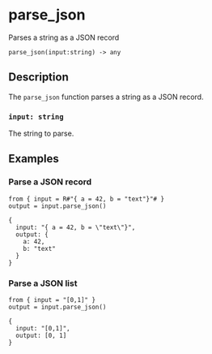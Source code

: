 # parse_json

Parses a string as a JSON record

```tql
parse_json(input:string) -> any
```

## Description

The `parse_json` function parses a string as a JSON record.

### `input: string`

The string to parse.

## Examples

### Parse a JSON record

```tql
from { input = R#"{ a = 42, b = "text"}"# }
output = input.parse_json()
```
```tql
{
  input: "{ a = 42, b = \"text\"}",
  output: {
    a: 42,
    b: "text"
  }
}
```

### Parse a JSON list

```tql
from { input = "[0,1]" }
output = input.parse_json()
```
```tql
{
  input: "[0,1]",
  output: [0, 1]
}
```
